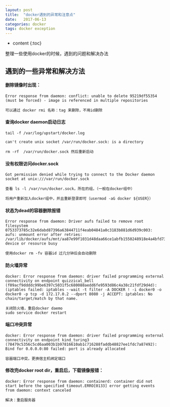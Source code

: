 ```yaml
---
layout: post
title:  "docker遇到的异常和注意点"
date:   2017-06-13
categories: docker
tags: docker exception
---
```


* content
{:toc}


整理一些使用docker的时候，遇到的问题和解决办法




## 遇到的一些异常和解决方法 


#### 删除镜像时出现：

	Error response from daemon: conflict: unable to delete 95219df55354 (must be forced) - image is referenced in multiple repositories

	可以通过 docker rmi 名称：tag 来删除，不用id删除



#### 查询docker daemon启动日志

	tail -f /var/log/upstart/docker.log

	can't create unix socket /var/run/docker.sock: is a directory

	rm -rf  /var/run/docker.sock 然后重新启动


#### 没有权限访问docker.sock

	Got permission denied while trying to connect to the Docker daemon socket at unix:///var/run/docker.sock

	查看 ls -l /var/run/docker.sock，所在的组，（一般在docker组中）

	将用户重新加入docker组中，并且重新登录即可（usermod -aG docker ${USER}）


#### 状态为dead的容器删除报错

	Error response from daemon: Driver aufs failed to remove root filesystem 0753373785c32e6dabd87396a63844711f4eab04841a0c3183b881d6d939c003: aufs: unmount error after retries: /var/lib/docker/aufs/mnt/aa87e99f1031d48daa66ce1abfb1550248918e4a4bfd737310913e903e4a3f83: device or resource busy

	使用docker rm -fv 容器id 过几分钟后会自动删除

#### 防火墙异常

	docker: Error response from daemon: driver failed programming external connectivity on endpoint quizzical_bell (f09acf9ddddc99be6397c5031f5c680088aedd6fe9593d86c4a38c21fdf29d4d):  (iptables failed: iptables --wait -t filter -A DOCKER ! -i docker0 -o docker0 -p tcp -d 172.17.0.2 --dport 8080 -j ACCEPT: iptables: No chain/target/match by that name.

	关闭防火墙，重启docker daemo
	sudo service docker restart


#### 端口冲突异常

	docker: Error response from daemon: driver failed programming external connectivity on endpoint kind_turing3 (78479c5356c5cd6aa003b1b97816610ab1c716288faddb48827ee1fdc7a87492): Bind for 0.0.0.0:80 failed: port is already allocated

	容器端口冲突，更换宿主机绑定端口


#### 修改完docker root dir，重启后，下载镜像报错：

	docker: Error response from daemon: containerd: container did not start before the specified timeout.ERRO[0133] error getting events from daemon: context canceled 

	解决：重启服务器